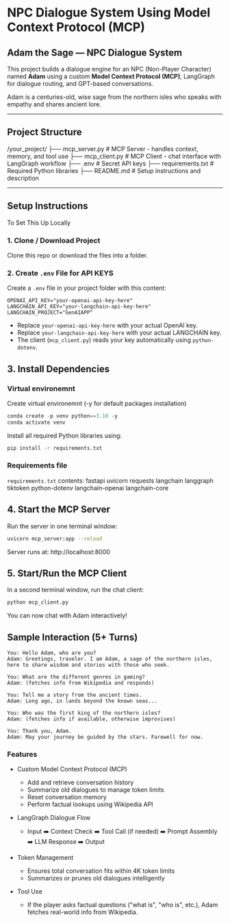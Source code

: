 # NPC Dialogue System Using Model Context Protocol (MCP)

## Adam the Sage — NPC Dialogue System

This project builds a dialogue engine for an NPC (Non-Player Character) named **Adam** using a custom **Model Context Protocol (MCP)**, LangGraph for dialogue routing, and GPT-based conversations.

Adam is a centuries-old, wise sage from the northern isles who speaks with empathy and shares ancient lore.

---

## Project Structure
/your_project/ ├── mcp_server.py # MCP Server - handles context, memory, and tool use ├── mcp_client.py # MCP Client - chat interface with LangGraph workflow ├── .env # Secret API keys ├── requirements.txt # Required Python libraries ├── README.md # Setup instructions and description

---

## Setup Instructions
To Set This Up Locally

### 1. Clone / Download Project
Clone this repo or download the files into a folder.

### 2. Create `.env` File for API KEYS
Create a `.env` file in your project folder with this content:

```env
OPENAI_API_KEY="your-openai-api-key-here"
LANGCHAIN_API_KEY="your-langchain-api-key-here"
LANGCHAIN_PROJECT="GenAIAPP" 
```

- Replace `your-openai-api-key-here` with your actual OpenAI key.
- Replace `your-langchain-api-key-here` with your actual LANGCHAIN key.
- The client (`mcp_client.py`) reads your key automatically using `python-dotenv`.

## 3. Install Dependencies
### Virtual environemnt 
Create virtual environemnt (-y for default packages installation)
```python
conda create -p venv python==3.10 -y
conda activate venv
```

Install all required Python libraries using:
```bash
pip install -r requirements.txt
```
### Requirements file
`requirements.txt` contents:
fastapi
uvicorn
requests
langchain
langgraph
tiktoken
python-dotenv
langchain-openai
langchain-core

## 4. Start the MCP Server
Run the server in one terminal window:
```bash
uvicorn mcp_server:app --reload
```
Server runs at: http://localhost:8000

## 5. Start/Run the MCP Client
In a second terminal window, run the chat client:
```bash
python mcp_client.py
```

You can now chat with Adam interactively!

## Sample Interaction (5+ Turns)
```text
You: Hello Adam, who are you?
Adam: Greetings, traveler. I am Adam, a sage of the northern isles, here to share wisdom and stories with those who seek.

You: What are the different genres in gaming?
Adam: (fetches info from Wikipedia and responds)

You: Tell me a story from the ancient times.
Adam: Long ago, in lands beyond the known seas...

You: Who was the first king of the northern isles?
Adam: (fetches info if available, otherwise improvises)

You: Thank you, Adam.
Adam: May your journey be guided by the stars. Farewell for now.
```


### Features
- Custom Model Context Protocol (MCP)
  - Add and retrieve conversation history
  - Summarize old dialogues to manage token limits
  - Reset conversation memory
  - Perform factual lookups using Wikipedia API

- LangGraph Dialogue Flow
  - Input ➡️ Context Check ➡️ Tool Call (if needed) ➡️ Prompt Assembly ➡️ LLM Response ➡️ Output

- Token Management
  - Ensures total conversation fits within 4K token limits
  - Summarizes or prunes old dialogues intelligently

- Tool Use
  - If the player asks factual questions ("what is", "who is", etc.), Adam fetches real-world info from Wikipedia.

